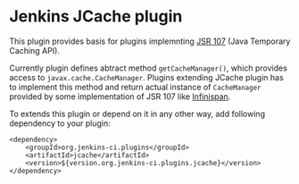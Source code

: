 # Jenkins JCache plugin
This plugin provides basis for plugins implemnting [JSR 107](https://jcp.org/en/jsr/detail?id=107) (Java Temporary Caching API).


Currently plugin defines abtract method `getCacheManager()`, which provides access to `javax.cache.CacheManager`. 
Plugins extending JCache plugin has to implement this method and return actual instance of `CacheManager` provided by some 
implementation of JSR 107 like [Infinispan](http://infinispan.org/). 


To extends this plugin or depend on it in any other way, add following dependency to your plugin:
```
<dependency>
	<groupId>org.jenkins-ci.plugins</groupId>
	<artifactId>jcache</artifactId>
	<version>${version.org.jenkins-ci.plugins.jcache}</version>
</dependency>
```